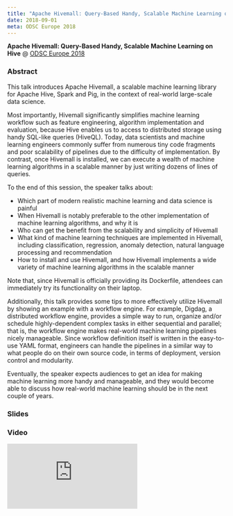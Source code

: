 ```yaml
---
title: "Apache Hivemall: Query-Based Handy, Scalable Machine Learning on Hive"
date: 2018-09-01
meta: ODSC Europe 2018
---
```


<b>Apache Hivemall: Query-Based Handy, Scalable Machine Learning on Hive</b> @ <a href="https://odsc.com/london"  target="_blank" rel="noopener">ODSC Europe 2018</a>

### Abstract

This talk introduces Apache Hivemall, a scalable machine learning library for Apache Hive, Spark and Pig, in the context of real-world large-scale data science.

Most importantly, Hivemall significantly simplifies machine learning workflow such as feature engineering, algorithm implementation and evaluation, because Hive enables us to access to distributed storage using handy SQL-like queries (HiveQL). Today, data scientists and machine learning engineers commonly suffer from numerous tiny code fragments and poor scalability of pipelines due to the difficulty of implementation. By contrast, once Hivemall is installed, we can execute a wealth of machine learning algorithms in a scalable manner by just writing dozens of lines of queries.

To the end of this session, the speaker talks about:

* Which part of modern realistic machine learning and data science is painful
* When Hivemall is notably preferable to the other implementation of machine learning algorithms, and why it is
* Who can get the benefit from the scalability and simplicity of Hivemall
* What kind of machine learning techniques are implemented in Hivemall, including classification, regression, anomaly detection, natural language processing and recommendation
* How to install and use Hivemall, and how Hivemall implements a wide variety of machine learning algorithms in the scalable manner

Note that, since Hivemall is officially providing its Dockerfile, attendees can immediately try its functionality on their laptop.

Additionally, this talk provides some tips to more effectively utilize Hivemall by showing an example with a workflow engine. For example, Digdag, a distributed workflow engine, provides a simple way to run, organize and/or schedule highly-dependent complex tasks in either sequential and parallel; that is, the workflow engine makes real-world machine learning pipelines nicely manageable. Since workflow definition itself is written in the easy-to-use YAML format, engineers can handle the pipelines in a similar way to what people do on their own source code, in terms of deployment, version control and modularity.

Eventually, the speaker expects audiences to get an idea for making machine learning more handy and manageable, and they would become able to discuss how real-world machine learning should be in the next couple of years.

### Slides

<script async class="speakerdeck-embed" data-id="a5d4885dca69494dab8064b7d8f0fd00" data-ratio="1.77777777777778" src="//speakerdeck.com/assets/embed.js"></script>

### Video

<span class="iframe-container">
    <iframe src="https://www.youtube.com/embed/ZeH_y3NhLGo" frameborder="0" allow="accelerometer; autoplay; encrypted-media; gyroscope; picture-in-picture" allowfullscreen></iframe>
</span>
